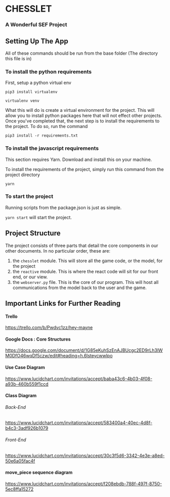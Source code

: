 # CHESSLET
### A Wonderful SEF Project

## Setting Up The App
All of these commands should be run from the base folder (The directory this file is in)

### To install the python requirements
First, setup a python virtual env

`pip3 install virtualenv`

`virtualenv venv`

What this will do is create a virtual environment for the project. This will allow you to install python packages here that will not effect other projects.
Once you've completed that, the next step is to install the requirements to the project. To do so, run the command

`pip3 install -r requirements.txt`

### To install the javascript requirements
This section requires Yarn. Download and install this on your machine.

To install the requirements of the project, simply run this command from the project directory

`yarn`

### To start the project
Running scripts from the package.json is just as simple.

`yarn start` will start the project.

## Project Structure
The project consists of three parts that detail the core components in our other documents. In no particular order, these are:
1. the `chesslet` module. This will store all the game code, or the model, for the project
2. the `reactive` module. This is where the react code will sit for our front end, or our view.
3. the `webserver.py` file. This is the core of our program. This will host all communications from the model back to the user and the game.

## Important Links for Further Reading
#### Trello
https://trello.com/b/Pwdvc1zz/hey-mayne

#### Google Docs : Core Structures
https://docs.google.com/document/d/1G85eKuhSzEnAJBUcgc2ED9rLh3lWM0DfO46wqDf5czw/edit#heading=h.6lsteycwwlpo

#### Use Case Diagram
https://www.lucidchart.com/invitations/accept/baba43c6-4b03-4f08-a93b-460b559f1ccd

#### Class Diagram
###### Back-End
https://www.lucidchart.com/invitations/accept/583400a4-40ec-4d8f-b4c3-3adf926b1079
###### Front-End
https://www.lucidchart.com/invitations/accept/30c3f5d6-3342-4e3e-a8ed-50e6a05fac4f

#### move_piece sequence diagram
https://www.lucidchart.com/invitations/accept/f208ebdb-788f-497f-8750-5ec8ffa15272
